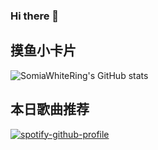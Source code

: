 ### Hi there 👋

## 摸鱼小卡片

![SomiaWhiteRing's GitHub stats](https://github-readme-stats.vercel.app/api?username=SomiaWhiteRing&count_private=true)

## 本日歌曲推荐

[![spotify-github-profile](https://spotify-github-profile.vercel.app/api/view?uid=315btopzta7uhn74dyi6tmf74evy&cover_image=true&theme=natemoo-re&bar_color=53b14f&bar_color_cover=true)](https://spotify-github-profile.vercel.app/api/view?uid=315btopzta7uhn74dyi6tmf74evy&redirect=true)
<!--
**SomiaWhiteRing/SomiaWhiteRing** is a ✨ _special_ ✨ repository because its `README.md` (this file) appears on your GitHub profile.

Here are some ideas to get you started:

- 🔭 I’m currently working on ...
- 🌱 I’m currently learning ...
- 👯 I’m looking to collaborate on ...
- 🤔 I’m looking for help with ...
- 💬 Ask me about ...
- 📫 How to reach me: ...
- 😄 Pronouns: ...
- ⚡ Fun fact: ...
-->
